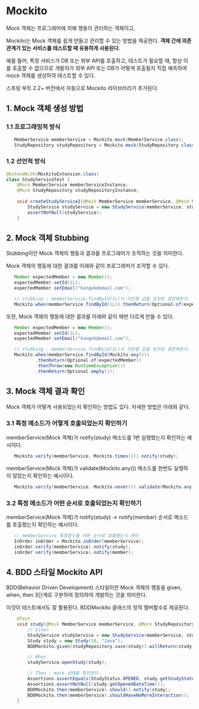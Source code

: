 # Mockito

Mock 객체는 프로그래머에 의해 행동이 관리하는 객체이고,

Mockito는 Mock 객체를 쉽게 만들고 관리할 수 있는 방법을 제공한다. **객체 간에 의존관계가 있는 서비스를 테스트할 때 유용하게 사용된다.**

예를 들어, 특정 서비스가 DB 또는 외부 API를 호출하고, 테스트가 필요할 때, 항상 이를 호출할 수 없으므로 개발자가 외부 API 또는 DB가 어떻게 호출될지 직접 예측하여 mock 객체를 생성하여 테스트할 수 있다.

스프링 부트 2.2+ 버전에서 자동으로 Mockito 라이브러리가 추가된다.

## 1. Mock 객체 생성 방법

### 1.1 프로그래밍적 방식
```java
   MemberService memberService = Mockito.mock(MemberService.class);
   StudyRepository studyRepository = Mockito.mock(StudyRepository.class);
```

### 1.2 선언적 방식
```java
@ExtendWith(MockitoExtension.class)
class StudyServiceTest {
    @Mock MemberService memberServiceInstance;
    @Mock StudyRepository studyRepositoryInstance;
    
    void createStudyService2(@Mock MemberService memberService, @Mock StudyRepository studyRepository) {
        StudyService studyService = new StudyService(memberService, studyRepository);
        assertNotNull(studyService);
    }
```
## 2. Mock 객체 Stubbing

Stubbing이란 Mock 객체의 행동과 결과를 프로그래머가 조작하는 것을 의미한다.

Mock 객체의 행동에 대한 결과를 아래와 같이 프로그래머가 조작할 수 있다.

```java
   Member expectedMember = new Member();
   expectedMember.setId(1L);
   expectedMember.setEmail("kangok@email.com");

   // stubbing : memberService.findById(1L)시 리턴할 값을 임의로 결정해둔다. 1L은 expectedMember를 반환함
   Mockito.when(memberService.findById(1L)).thenReturn(Optional.of(expectedMember));
```

또한, Mock 객체의 행동에 대한 결과를 아래와 같이 매번 다르게 만들 수 있다.

```java
   Member expectedMember = new Member();
   expectedMember.setId(1L);
   expectedMember.setEmail("kangok@email.com");

   // stubbing : memberService.findById(1L)시 리턴할 값을 임의로 결정해둔다. 1L은 expectedMember를 반환함
   Mockito.when(memberService.findById(Mockito.any()))
           .thenReturn(Optional.of(expectedMember))
           .thenThrow(new RuntimeException())
           .thenReturn(Optional.empty());
```

## 3. Mock 객체 결과 확인

Mock 객체가 어떻게 사용되었는지 확인하는 방법도 있다. 자세한 방법은 아래와 같다.

### 3.1 특정 메소드가 어떻게 호출되었는지 확인하기

memberService(Mock 객체)가 notify(study) 메소드를 1번 실행했는지 확인하는 예시이다.
```java
   Mockito.verify(memberService, Mockito.times(1)).notify(study);
```

memberService(Mock 객체)가 validate(Mockito.any()) 메소드를 한번도 실행하지 않았는지 확인하는 예시이다.
```java
   Mockito.verify(memberService, Mockito.never()).validate(Mockito.any());
```

### 3.2 특정 메소드가 어떤 순서로 호출되었는지 확인하기

memberService(Mock 객체)가 notify(study) -> notify(member) 순서로 메소드를 호출했는지 확인하는 예시이다.
```java
   // memberService 특정함수를 어떤 순서로 호출했는지 확인
   InOrder inOrder = Mockito.inOrder(memberService);
   inOrder.verify(memberService).notify(study);
   inOrder.verify(memberService).notify(member);
```

## 4. BDD 스타일 Mockito API

BDD(Behavior Driven Development) 스타일이란 Mock 객체의 행동을 given, when, then 3단계로 구분하여 정의하여 개발하는 것을 의미한다.

이것이 테스트에서도 잘 활용된다. BDDMockito 클래스의 정적 멤버함수로 제공된다.

```java
    @Test
    void study(@Mock MemberService memberService, @Mock StudyRepository studyRepository) {
        // Given
        StudyService studyService = new StudyService(memberService, studyRepository);
        Study study = new Study(10, "Java");
        BDDMockito.given(studyRepository.save(study)).willReturn(study);

        // When
        studyService.openStudy(study);

        // Then : mock 상태를 확인한다.
        Assertions.assertEquals(StudyStatus.OPENED, study.getStudyStatus());
        Assertions.assertNotNull(study.getOpenedDateTime());
        BDDMockito.then(memberService).should().notify(study);
        BDDMockito.then(memberService).shouldHaveNoMoreInteraction();
    }
```


